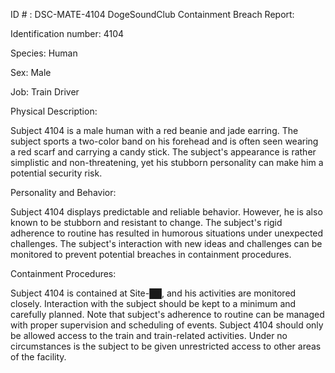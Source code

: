 ID # : DSC-MATE-4104
DogeSoundClub Containment Breach Report:

Identification number: 4104

Species: Human

Sex: Male

Job: Train Driver

Physical Description:

Subject 4104 is a male human with a red beanie and jade earring. The subject sports a two-color band on his forehead and is often seen wearing a red scarf and carrying a candy stick. The subject's appearance is rather simplistic and non-threatening, yet his stubborn personality can make him a potential security risk.

Personality and Behavior:

Subject 4104 displays predictable and reliable behavior. However, he is also known to be stubborn and resistant to change. The subject's rigid adherence to routine has resulted in humorous situations under unexpected challenges. The subject's interaction with new ideas and challenges can be monitored to prevent potential breaches in containment procedures.

Containment Procedures:

Subject 4104 is contained at Site-██, and his activities are monitored closely. Interaction with the subject should be kept to a minimum and carefully planned. Note that subject's adherence to routine can be managed with proper supervision and scheduling of events. Subject 4104 should only be allowed access to the train and train-related activities. Under no circumstances is the subject to be given unrestricted access to other areas of the facility.